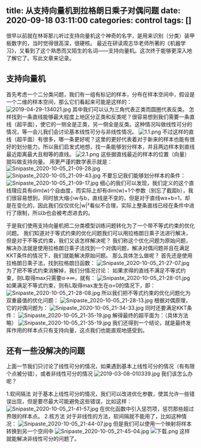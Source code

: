 title: 从支持向量机到拉格朗日乘子对偶问题
date: 2020-09-18 03:11:00
categories: control
tags: []
---
很早以前就在林哥那儿听过支持向量机这个神奇的名字，是用来识别（分类）装甲板数字的，当时觉得很高深，很硬核。
最近在研读周志华老师所著的《机器学习》，又看到了这个熟悉而又陌生的名词——支持向量机。这次终于能够更深入地了解它了。写此文章来记录。

支持向量机
-----

首先考虑一个二分类问题，我们有一组有标记的样本，分布在样本空间中，假设是一个二维的样本空间，那么它们看起来可能是这样的：
![2019-04-29-134021.jpg][1]
其中我们可以认为三角代表正类而圆圈代表反类。
怎样找到一条直线能够最大程度上地区分正类和反类呢？很容易想到我们需要一条直线（超平面），使它的一侧全是正类，另一侧全是反类。这种情况叫做线性可分的情况，等一会儿我们会讨论基本线性可分与非线性情况。
![1.1.png][2]
不过这样的直线（超平面）有很多，哪一条更好呢？这里的更好代表着对于新来的样本也能有很好的划分能力，所以我们启发式地想，找一条能够划分样本，并且两边样本到直线最近距离最大且相等的直线。
![2.1.png][3]
这些据直线最近的样本的位置（向量）就叫做支持向量。
用更严谨的数学表示就是：
![Snipaste_2020-10-05_21-09-28.jpg][4]
![Snipaste_2020-10-05_21-09-43.jpg][5]
不要忘记我们能够划分样本的条件：
![Snipaste_2020-10-05_21-09-17.jpg][6]
细心的我们可以发现，我们定义的这个直线理应具有dim(w)个自由度，而实际上却有dim(w)+1个参数（别忘了截距b），我们很容易想到，同时放大缩小w与b，直线是不变的，但是对于直线wx+b=1，却是在变化的，因此我们仅仅优化|w|²看似不合理，实际上整条直线已经在条件中进行了限制，所以b也会被考虑进去的。

于是我们使用支持向量机把二分类模型训练问题转化为了一个带不等式约束的优化问题。
我们知道对于等式约束的优化问题我们可以用拉格朗日乘子法进行解决，但是对于不等式约束，我们又该怎样解决呢？
我们称这个优化问题为原始问题，解决办法就是使用拉格朗日乘子法找到一个对偶问题，解决对偶问题并且在满足KKT条件的情况下，我们就能解决原始问题。
那么具体怎么做呢？
首先还是使用拉格朗日乘子法，找到拉格朗日函数：
![Snipaste_2020-10-05_21-27-07.jpg][7]
为了把不等式约束消解掉，我们分情况讨论：
如果求得的直线不满足不等式约束，则L取得max只需要α->∞，就有：
![Snipaste_2020-10-05_21-28-01.jpg][8]
如果满足不等式约束，则有L取得max发生在α=0的情况下，即：
![Snipaste_2020-10-05_21-28-08.jpg][9]
所以我们把不等式约束的优化问题化为双重最值的优化问题：
![Snipaste_2020-10-05_21-28-13.jpg][10]
根据对偶原理，它的对偶问题为：
![Snipaste_2020-10-05_21-34-33.jpg][11]
同时还要满足KKT条件：
![Snipaste_2020-10-05_21-35-19.jpg][12]
解得最终的超平面为：（具体方法略）
![Snipaste_2020-10-05_21-35-19.jpg][13]
我们还得到一个结论，就是最终发挥作用的样本点只有支持向量，这点我们也能直观地感受到。

还有一些没解决的问题
----------
上面一节我们只讨论了线性可分的情况，如果遇到基本上线性可分的情况（有有限个点被分错），或者非线性可分的情况
![2019-03-08-010339.jpg][14]
我们该怎么办呢？

1.软间隔法
对于基本上线性可分的情况，我们可以改进优化参数，使其允许一些错误出现，但是要尽最大可能避免这些错误，比如这样：
![Snipaste_2020-10-05_21-41-57.jpg][15]
在优化函数中引入惩罚项，惩罚那些超过界限的样本点。
2.核方法
对于非线性的方法，软间隔就不能用了，比如这种情况：
![Snipaste_2020-10-05_21-44-07.jpg][16]
但是我们可以使用一个映射将样本转换到另一个空间中
![Snipaste_2020-10-05_21-45-04.jpg][17]
![下载.png][18]
这样就能解决非线性可分的问题了。

  [1]: http://www.starydy.xyz/usr/uploads/2020/10/3898272400.jpg
  [2]: http://www.starydy.xyz/usr/uploads/2020/10/3032572949.png
  [3]: http://www.starydy.xyz/usr/uploads/2020/10/4055019828.png
  [4]: http://www.starydy.xyz/usr/uploads/2020/10/1161417211.jpg
  [5]: http://www.starydy.xyz/usr/uploads/2020/10/513067831.jpg
  [6]: http://www.starydy.xyz/usr/uploads/2020/10/2013533644.jpg
  [7]: http://www.starydy.xyz/usr/uploads/2020/10/3422282407.jpg
  [8]: http://www.starydy.xyz/usr/uploads/2020/10/2634073253.jpg
  [9]: http://www.starydy.xyz/usr/uploads/2020/10/1816268613.jpg
  [10]: http://www.starydy.xyz/usr/uploads/2020/10/2296969013.jpg
  [11]: http://www.starydy.xyz/usr/uploads/2020/10/270394888.jpg
  [12]: http://www.starydy.xyz/usr/uploads/2020/10/2604642185.jpg
  [13]: http://www.starydy.xyz/usr/uploads/2020/10/1506103335.jpg
  [14]: http://www.starydy.xyz/usr/uploads/2020/10/1768418527.jpg
  [15]: http://www.starydy.xyz/usr/uploads/2020/10/2773680925.jpg
  [16]: http://www.starydy.xyz/usr/uploads/2020/10/2447629851.jpg
  [17]: http://www.starydy.xyz/usr/uploads/2020/10/2420399875.jpg
  [18]: http://www.starydy.xyz/usr/uploads/2020/10/3031661130.png